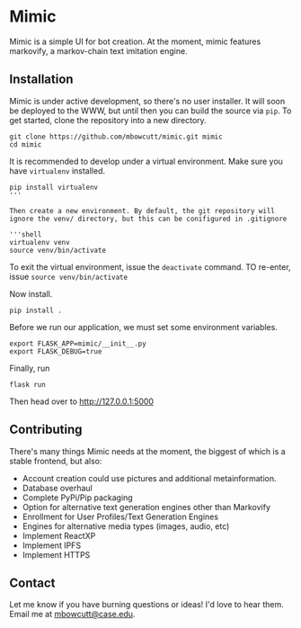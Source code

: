 # Mimic

Mimic is a simple UI for bot creation. At the moment, mimic features markovify, a markov-chain text imitation engine. 

## Installation

Mimic is under active development, so there's no user installer. It will soon be deployed to the WWW, but until then you can build the source via `pip`. To get started, clone the repository into a new directory.

```shell
git clone https://github.com/mbowcutt/mimic.git mimic
cd mimic
```

It is recommended to develop under a virtual environment. Make sure you have `virtualenv` installed.

```shell
pip install virtualenv
'''

Then create a new environment. By default, the git repository will ignore the venv/ directory, but this can be conifigured in .gitignore

'''shell
virtualenv venv
source venv/bin/activate
```

To exit the virtual environment, issue the `deactivate` command. TO re-enter, issue `source venv/bin/activate`

Now install.

```shell
pip install .
```

Before we run our application, we must set some environment variables.

```shell
export FLASK_APP=mimic/__init__.py
export FLASK_DEBUG=true
```

Finally, run

```shell
flask run
```

Then head over to http://127.0.0.1:5000

## Contributing

There's many things Mimic needs at the moment, the biggest of which is a stable frontend, but also:

- Account creation could use pictures and additional metainformation.
- Database overhaul
- Complete PyPi/Pip packaging
- Option for alternative text generation engines other than Markovify
- Enrollment for User Profiles/Text Generation Engines
- Engines for alternative media types (images, audio, etc)
- Implement ReactXP
- Implement IPFS
- Implement HTTPS

## Contact

Let me know if you have burning questions or ideas! I'd love to hear them. Email me at mbowcutt@case.edu.